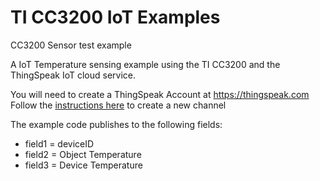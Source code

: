# TI CC3200 IoT Examples

CC3200 Sensor test example

A IoT Temperature sensing example using the TI CC3200 and the ThingSpeak IoT cloud service.

You will need to create a ThingSpeak Account at https://thingspeak.com
Follow the [instructions here](https://uk.mathworks.com/help/thingspeak/collect-data-in-a-new-channel.html) to create a new channel

The example code publishes to the following fields:
* field1 = deviceID
* field2 = Object Temperature
* field3 = Device Temperature
